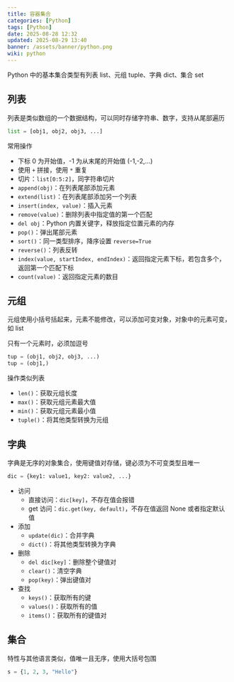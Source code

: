 ```yaml
---
title: 容器集合
categories: [Python]
tags: [Python]
date: 2025-08-28 12:32
updated: 2025-08-29 13:40
banner: /assets/banner/python.png
wiki: python
---
```

Python 中的基本集合类型有列表 list、元组 tuple、字典 dict、集合 set

## 列表

列表是类似数组的一个数据结构，可以同时存储字符串、数字，支持从尾部遍历

```python
list = [obj1, obj2, obj3, ...]
```

常用操作

- 下标 0 为开始值，-1 为从末尾的开始值 (-1,-2,...)
- 使用 `+` 拼接，使用 `*` 重复
- 切片：`list[0:5:2]`，同字符串切片
- `append(obj)`：在列表尾部添加元素
- `extend(list)`：在列表尾部添加另一个列表
- `insert(index, value)`：插入元素
- `remove(value)`：删除列表中指定值的第一个匹配
- `del obj`：Python 内置关键字，释放指定位置元素的内存
- `pop()`：弹出尾部元素
- `sort()`：同一类型排序，降序设置 `reverse=True`
- `reverse()`：列表反转
- `index(value, startIndex, endIndex)`：返回指定元素下标，若包含多个，返回第一个匹配下标
- `count(value)`：返回指定元素的数目

## 元组

元组使用小括号括起来，元素不能修改，可以添加可变对象，对象中的元素可变，如 list

只有一个元素时，必须加逗号

```python
tup = (obj1, obj2, obj3, ...)
tup = (obj1,)
```

操作类似列表

- `len()`：获取元组长度
- `max()`：获取元组元素最大值
- `min()`：获取元组元素最小值
- `tuple()`：将其他类型转换为元组

## 字典

字典是无序的对象集合，使用键值对存储，键必须为不可变类型且唯一

```python
dic = {key1: value1, key2: value2, ...}
```

- 访问
  - 直接访问：`dic[key]`，不存在值会报错
  - get 访问：`dic.get(key, default)`，不存在值返回 None 或者指定默认值
- 添加
  - `update(dic)`：合并字典
  - `dict()`：将其他类型转换为字典
- 删除
  - `del dic[key]`：删除整个键值对
  - `clear()`：清空字典
  - `pop(key)`：弹出键值对
- 查找
  - `keys()`：获取所有的键
  - `values()`：获取所有的值
  - `items()`：获取所有的键值对

## 集合

特性与其他语言类似，值唯一且无序，使用大括号包围

```python
s = {1, 2, 3, "Hello"}
```
